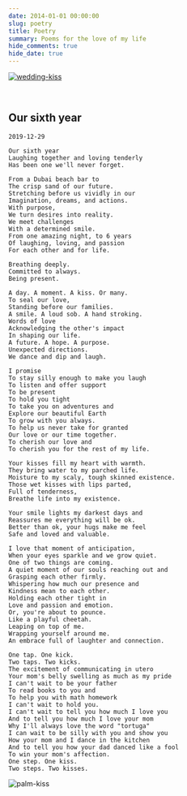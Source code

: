 ```yaml
---
date: 2014-01-01 00:00:00
slug: poetry
title: Poetry
summary: Poems for the love of my life
hide_comments: true
hide_date: true
---
```


[![wedding-kiss](/img/posts/wedding-kiss.jpg)](/img/posts/wedding-kiss.jpg)

<br />

## Our sixth year

    2019-12-29

    Our sixth year
    Laughing together and loving tenderly
    Has been one we'll never forget.

    From a Dubai beach bar to
    The crisp sand of our future.
    Stretching before us vividly in our
    Imagination, dreams, and actions.
    With purpose,
    We turn desires into reality.
    We meet challenges
    With a determined smile.
    From one amazing night, to 6 years
    Of laughing, loving, and passion
    For each other and for life.

    Breathing deeply.
    Committed to always.
    Being present.

    A day. A moment. A kiss. Or many.
    To seal our love,
    Standing before our families.
    A smile. A loud sob. A hand stroking.
    Words of love
    Acknowledging the other's impact
    In shaping our life.
    A future. A hope. A purpose.
    Unexpected directions.
    We dance and dip and laugh.

    I promise
    To stay silly enough to make you laugh
    To listen and offer support
    To be present
    To hold you tight
    To take you on adventures and
    Explore our beautiful Earth
    To grow with you always.
    To help us never take for granted
    Our love or our time together.
    To cherish our love and
    To cherish you for the rest of my life.

    Your kisses fill my heart with warmth.
    They bring water to my parched life.
    Moisture to my scaly, tough skinned existence.
    Those wet kisses with lips parted,
    Full of tenderness,
    Breathe life into my existence.

    Your smile lights my darkest days and
    Reassures me everything will be ok.
    Better than ok, your hugs make me feel
    Safe and loved and valuable.

    I love that moment of anticipation,
    When your eyes sparkle and we grow quiet.
    One of two things are coming.
    A quiet moment of our souls reaching out and
    Grasping each other firmly.
    Whispering how much our presence and
    Kindness mean to each other.
    Holding each other tight in
    Love and passion and emotion.
    Or, you're about to pounce.
    Like a playful cheetah.
    Leaping on top of me.
    Wrapping yourself around me.
    An embrace full of laughter and connection.

    One tap. One kick.
    Two taps. Two kicks.
    The excitement of communicating in utero
    Your mom's belly swelling as much as my pride
    I can't wait to be your father
    To read books to you and
    To help you with math homework
    I can't wait to hold you.
    I can't wait to tell you how much I love you
    And to tell you how much I love your mom
    Why I'll always love the word "tortuga"
    I can wait to be silly with you and show you
    How your mom and I dance in the kitchen
    And to tell you how your dad danced like a fool
    To win your mom's affection.
    One step. One kiss.
    Two steps. Two kisses.

![palm-kiss](/img/posts/palm-kiss.jpg)
